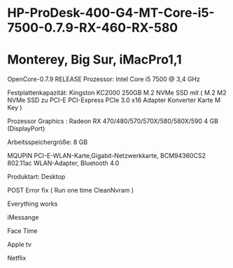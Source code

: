 # HP-ProDesk-400-G4-MT-Core-i5-7500-0.7.9-RX-460-RX-580

# Monterey, Big Sur, iMacPro1,1 

OpenCore-0.7.9 RELEASE
Prozessor: Intel Core i5 7500 @ 3,4 GHz

Festplattenkapazität: Kingston KC2000 250GB M.2 NVMe SSD mit ( M.2 M2 NVMe SSD zu PCI-E PCI-Express PCIe 3.0 x16 Adapter Konverter Karte M Key )

Prozessor Graphics : Radeon RX 470/480/570/570X/580/580X/590 4 GB (DisplayPort)

Arbeitsspeichergröße: 8 GB

MQUPIN PCI-E-WLAN-Karte,Gigabit-Netzwerkkarte, BCM94360CS2 802.11ac WLAN-Adapter, Bluetooth 4.0

Produktart: Desktop

POST Error fix ( Run one time CleanNvram )

Everything works 

iMessange

Face Time

Apple tv

Netflix




